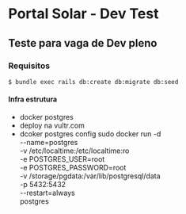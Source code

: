 # Portal Solar - Dev Test

## Teste para vaga de Dev pleno

### Requisitos 

`$ bundle exec rails db:create db:migrate db:seed`


#### Infra estrutura 

* docker postgres 
* deploy na vultr.com
* dcoker postgres config 
sudo docker run -d \
--name=postgres \
-v /etc/localtime:/etc/localtime:ro \
-e POSTGRES_USER=root \
-e POSTGRES_PASSWORD=root \
-v /storage/pgdata:/var/lib/postgresql/data \
-p 5432:5432 \
--restart=always \
postgres




